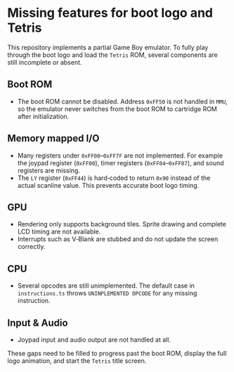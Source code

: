 # Missing features for boot logo and Tetris

This repository implements a partial Game Boy emulator. To fully play through the boot logo and load the `Tetris` ROM, several components are still incomplete or absent.

## Boot ROM
- The boot ROM cannot be disabled. Address `0xFF50` is not handled in `MMU`, so the emulator never switches from the boot ROM to cartridge ROM after initialization.

## Memory mapped I/O
- Many registers under `0xFF00`–`0xFF7F` are not implemented. For example the joypad register (`0xFF00`), timer registers (`0xFF04`–`0xFF07`), and sound registers are missing.
- The `LY` register (`0xFF44`) is hard‑coded to return `0x90` instead of the actual scanline value. This prevents accurate boot logo timing.

## GPU
- Rendering only supports background tiles. Sprite drawing and complete LCD timing are not available.
- Interrupts such as V‑Blank are stubbed and do not update the screen correctly.

## CPU
- Several opcodes are still unimplemented. The default case in `instructions.ts` throws `UNINPLEMENTED OPCODE` for any missing instruction.

## Input & Audio
- Joypad input and audio output are not handled at all.

These gaps need to be filled to progress past the boot ROM, display the full logo animation, and start the `Tetris` title screen.
